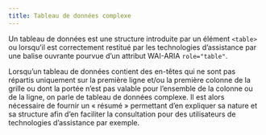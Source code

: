 ```yaml
---
title: Tableau de données complexe
---
```


Un tableau de données est une structure introduite par un élément `<table>` ou lorsqu’il est correctement restitué par les technologies d’assistance par une balise ouvrante pourvue d’un attribut WAI-ARIA `role="table"`.

Lorsqu’un tableau de données contient des en-têtes qui ne sont pas répartis uniquement sur la première ligne et/ou la première colonne de la grille ou dont la portée n’est pas valable pour l’ensemble de la colonne ou de la ligne, on parle de tableau de données complexe. Il est alors nécessaire de fournir un « résumé » permettant d’en expliquer sa nature et sa structure afin d’en faciliter la consultation pour des utilisateurs de technologies d’assistance par exemple.
